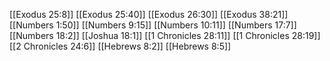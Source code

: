 [[Exodus 25:8]]
[[Exodus 25:40]]
[[Exodus 26:30]]
[[Exodus 38:21]]
[[Numbers 1:50]]
[[Numbers 9:15]]
[[Numbers 10:11]]
[[Numbers 17:7]]
[[Numbers 18:2]]
[[Joshua 18:1]]
[[1 Chronicles 28:11]]
[[1 Chronicles 28:19]]
[[2 Chronicles 24:6]]
[[Hebrews 8:2]]
[[Hebrews 8:5]]
